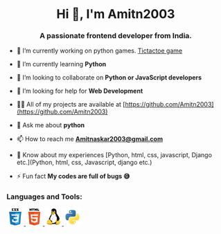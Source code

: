 <h1 align="center">Hi 👋, I'm Amitn2003</h1>
<h3 align="center">A passionate frontend developer from India.</h3>

- 🔭 I’m currently working on python games. [Tictactoe game](https://github.com/Amitn2003/Tictactoe)

- 🌱 I’m currently learning **Python**

- 👯 I’m looking to collaborate on **Python or JavaScript developers**

- 🤝 I’m looking for help for **Web Development**

- 👨‍💻 All of my projects are available at [https://github.com/Amitn2003](https://github.com/Amitn2003)

- 💬 Ask me about **python**

- 📫 How to reach me **Amitnaskar2003@gmail.com**

- 📄 Know about my experiences [Python, html, css, javascript, Django etc.](Python, html, css, Javascript, django etc.)

- ⚡ Fun fact **My codes are full of bugs 😅**


<h3 align="left">Languages and Tools:</h3>
<p align="left"> <a href="https://www.w3schools.com/css/" target="_blank"> <img src="https://raw.githubusercontent.com/devicons/devicon/master/icons/css3/css3-original-wordmark.svg" alt="css3" width="40" height="40"/> </a> <a href="https://www.w3.org/html/" target="_blank"> <img src="https://raw.githubusercontent.com/devicons/devicon/master/icons/html5/html5-original-wordmark.svg" alt="html5" width="40" height="40"/> </a> <a href="https://www.linux.org/" target="_blank"> <img src="https://raw.githubusercontent.com/devicons/devicon/master/icons/linux/linux-original.svg" alt="linux" width="40" height="40"/> </a> <a href="https://www.python.org" target="_blank"> <img src="https://raw.githubusercontent.com/devicons/devicon/master/icons/python/python-original.svg" alt="python" width="40" height="40"/> </a> </p>
